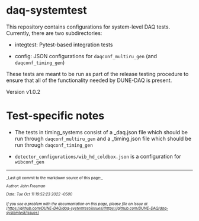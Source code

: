 # daq-systemtest

This repository contains configurations for system-level DAQ tests. Currently, there are two subdirectories:

* integtest: Pytest-based integration tests

* config: JSON configurations for `daqconf_multiru_gen` (and `daqconf_timing_gen`)

These tests are meant to be run as part of the release testing procedure to ensure that all of the functionality needed by DUNE-DAQ is present.

Version v1.0.2

# Test-specific notes


* The tests in timing_systems consist of a _daq.json file which should be run through `daqconf_multiru_gen` and a _timing.json file which should be run through `daqconf_timing_gen`

* `detector_configurations/wib_hd_coldbox.json` is a configuration for `wibconf_gen`


-----

<font size="1">
_Last git commit to the markdown source of this page:_


_Author: John Freeman_

_Date: Tue Oct 11 19:52:23 2022 -0500_

_If you see a problem with the documentation on this page, please file an Issue at [https://github.com/DUNE-DAQ/daq-systemtest/issues](https://github.com/DUNE-DAQ/daq-systemtest/issues)_
</font>
